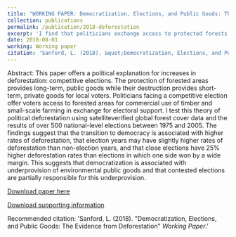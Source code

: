 ```yaml
---
title: "WORKING PAPER: Democratization, Elections, and Public Goods: The Evidence from Deforestation" R&R at AJPS
collection: publications
permalink: /publication/2018-deforestation
excerpt: 'I find that politicians exchange access to protected forests in exchange for political support, leading to higher rates of deforestation in the months surrounding competitive elections.'
date: 2018-08-01
working: Working paper
citation: 'Sanford, L. (2018). &quot;Democratization, Elections, and Public Goods: The Evidence from Deforestation&quot; <i>Working Paper</i>.'
---
```

Abstract:
This paper offers a political explanation for increases in deforestation: competitive elections. The protection of forested areas provides long-term, public goods while their destruction provides short-term, private goods for local voters. Politicians facing a competitive election offer voters access to forested areas for commercial use of timber and small-scale farming in exchange for electoral support. I test this theory of political deforestation using satelliteverified global forest cover data and the results of over 500 national-level elections between 1975 and 2005. The findings suggest that the transition to democracy is associated with higher rates of deforestation, that election years may have slightly higher rates of deforestation than non-election years, and that close elections have 25% higher deforestation rates than elections in which one side won by a wide margin. This suggests that democratization is associated with underprovision of environmental public goods and that contested elections are partially responsible for this underprovision.

[Download paper here](https://github.com/lcsanford/lcsanford.github.io/blob/master/files/Elections_Working.pdf)

[Download supporting information](https://github.com/lcsanford/lcsanford.github.io/blob/master/files/Supporting_Information.pdf)

Recommended citation: 'Sanford, L. (2018). &quot;Democratization, Elections, and Public Goods: The Evidence from Deforestation&quot; <i>Working Paper</i>.'
